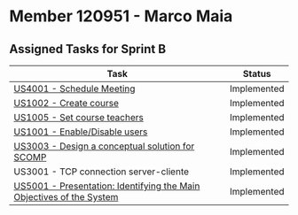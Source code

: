 # Member 120951 - Marco Maia

## Assigned Tasks for Sprint B

| Task                                                                                         | Status      |
| -------------------------------------------------------------------------------------------- | ----------- |
| [US4001 - Schedule Meeting](us_4001/README.md)                                               | Implemented |
| [US1002 - Create course](us_1002/README.md)                                                  | Implemented |
| [US1005 - Set course teachers](us_1005/README.md)                                            | Implemented |
| [US1001 - Enable/Disable users](us_1001/README.md)                                           | Implemented |
| [US3003 - Design a conceptual solution for SCOMP](../../shared-boards/)                      | Implemented |
| US3001 - TCP connection server-cliente                                                       | Implemented |
| [US5001 - Presentation: Identifying the Main Objectives of the System](../presentation.pptx) | Implemented |
